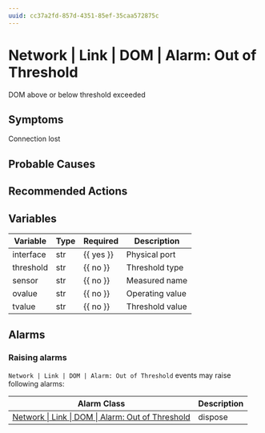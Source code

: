 ```yaml
---
uuid: cc37a2fd-857d-4351-85ef-35caa572875c
---
```

# Network | Link | DOM | Alarm: Out of Threshold

DOM above or below threshold exceeded

## Symptoms

Connection lost

## Probable Causes

## Recommended Actions

## Variables

| Variable  | Type | Required  | Description     |
| --------- | ---- | --------- | --------------- |
| interface | str  | {{ yes }} | Physical port   |
| threshold | str  | {{ no }}  | Threshold type  |
| sensor    | str  | {{ no }}  | Measured name   |
| ovalue    | str  | {{ no }}  | Operating value |
| tvalue    | str  | {{ no }}  | Threshold value |

## Alarms

### Raising alarms

`Network | Link | DOM | Alarm: Out of Threshold` events may raise following alarms:

| Alarm Class                                                                                                                         | Description |
| ----------------------------------------------------------------------------------------------------------------------------------- | ----------- |
| [Network \| Link \| DOM \| Alarm: Out of Threshold](../../../../alarm-classes-reference/network/link/dom/alarm-out-of-threshold.md) | dispose     |
